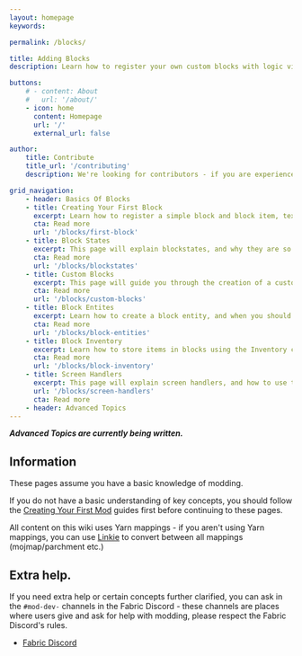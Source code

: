 ```yaml
---
layout: homepage
keywords:

permalink: /blocks/

title: Adding Blocks
description: Learn how to register your own custom blocks with logic via block entities.

buttons:
    # - content: About
    #   url: '/about/'
    - icon: home
      content: Homepage
      url: '/'
      external_url: false

author:
    title: Contribute
    title_url: '/contributing'
    description: We're looking for contributors - if you are experienced with the Fabric Toolchain, you are more than welcome to look at our roadmap and create a pull request.

grid_navigation:
    - header: Basics Of Blocks
    - title: Creating Your First Block
      excerpt: Learn how to register a simple block and block item, texture and model it.
      cta: Read more
      url: '/blocks/first-block' 
    - title: Block States
      excerpt: This page will explain blockstates, and why they are so useful.
      cta: Read more
      url: '/blocks/blockstates'
    - title: Custom Blocks
      excerpt: This page will guide you through the creation of a custom block class - and why you should consider using a custom block class.
      cta: Read more
      url: '/blocks/custom-blocks'
    - title: Block Entites
      excerpt: Learn how to create a block entity, and when you should and shouldn't use it.
      cta: Read more
      url: '/blocks/block-entities'
    - title: Block Inventory
      excerpt: Learn how to store items in blocks using the Inventory class and block entities.
      cta: Read more
      url: '/blocks/block-inventory'
    - title: Screen Handlers
      excerpt: This page will explain screen handlers, and how to use them to allow players to edit an inventory or view information on a block entity.
      url: '/blocks/screen-handlers'
      cta: Read more
    - header: Advanced Topics
---
```


***Advanced Topics are currently being written.***

## Information

These pages assume you have a basic knowledge of modding.

If you do not have a basic understanding of key concepts, you should follow the [Creating Your First Mod](/introduction/) guides first before continuing to these pages.

All content on this wiki uses Yarn mappings - if you aren't using Yarn mappings, you can use [Linkie](https://linkie.shedaniel.me/mappings) to convert between all mappings (mojmap/parchment etc.)

## Extra help.

If you need extra help or certain concepts further clarified, you can ask in the `#mod-dev-` channels in the Fabric Discord - these channels are places where users give and ask for help with modding, please respect the Fabric Discord's rules.

- [Fabric Discord](https://discord.gg/v6v4pMv)
